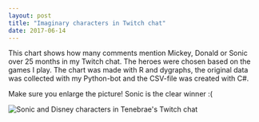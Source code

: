 ```yaml
---
layout: post
title: "Imaginary characters in Twitch chat"
date: 2017-06-14
---
```

<p>This chart shows how many comments mention Mickey, Donald or Sonic over 25 months in my Twitch chat. The heroes were chosen based on the games I play. The chart was made with R and dygraphs, the original data was collected with my Python-bot and the CSV-file was created with C#.</p>

<p>Make sure you enlarge the picture! Sonic is the clear winner :(</p>

<img class="blog-pic" alt="Sonic and Disney characters in Tenebrae's Twitch chat" src="http://i.imgur.com/dL0QiFW.png" />
